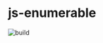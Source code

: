 # js-enumerable

![build](https://github.com/tfso/js-enumerable/workflows/build/badge.svg?branch=master)